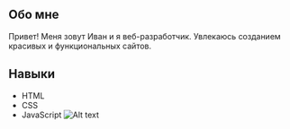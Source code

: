 
## Обо мне
Привет! Меня зовут Иван и я веб-разработчик. Увлекаюсь созданием красивых и функциональных сайтов.

## Навыки
- HTML
- CSS
- JavaScript
![Alt text](image.png)